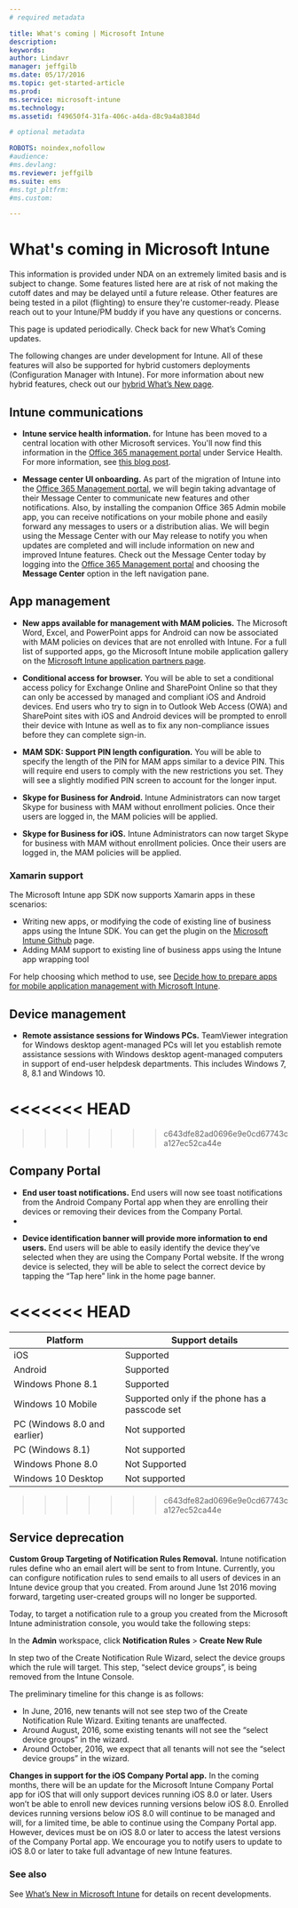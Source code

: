 ```yaml
---
# required metadata

title: What's coming | Microsoft Intune
description:
keywords:
author: Lindavr
manager: jeffgilb
ms.date: 05/17/2016
ms.topic: get-started-article
ms.prod:
ms.service: microsoft-intune
ms.technology:
ms.assetid: f49650f4-31fa-406c-a4da-d8c9a4a8384d

# optional metadata

ROBOTS: noindex,nofollow
#audience:
#ms.devlang:
ms.reviewer: jeffgilb
ms.suite: ems
#ms.tgt_pltfrm:
#ms.custom:

---
```


# What's coming in Microsoft Intune
This information is provided under NDA on an extremely limited basis and is subject to change. Some features listed here are at risk of not making the cutoff dates and may be delayed until a future release. Other features are being tested in a pilot (flighting) to ensure they're customer-ready. Please reach out to your Intune/PM buddy if you have any questions or concerns.

This page is updated periodically. Check back for new What’s Coming updates.

The following changes are under development for Intune. All of these features will also be supported for hybrid customers deployments (Configuration Manager with Intune). For more information about new hybrid features, check out our [hybrid What’s New page](https://technet.microsoft.com/en-US/library/mt718155(TechNet.10).aspx).

## Intune communications
- **Intune service health information.** for Intune has been moved to a central location with other Microsoft services. You'll now find this information in the [Office 365 management portal](https://portal.office.com/Admin/Default.aspx) under Service Health. For more information, see [this blog post](https://blogs.technet.microsoft.com/microsoftintune/2016/04/28/intune-service-health-is-now-available-in-the-office-365-portal/).

- **Message center UI onboarding.** As part of the migration of Intune into the [Office 365 Management portal](https://portal.office.com/), we will begin taking advantage of their Message Center to communicate new features and other notifications. Also, by installing the companion Office 365 Admin mobile app, you can receive notifications on your mobile phone and easily forward any messages to users or a distribution alias.
We will begin using the Message Center with our May release to notify you when updates are completed and will include information on new and improved Intune features. Check out the Message Center today by logging into the [Office 365 Management portal](https://portal.office.com/) and choosing the **Message Center** option in the left navigation pane.

## App management
- **New apps available for management with MAM policies.** The Microsoft Word, Excel, and PowerPoint apps for Android can now be associated with MAM policies on devices that are not enrolled with Intune. For a full list of supported apps, go the Microsoft Intune mobile application gallery on the [Microsoft Intune application partners page](https://www.microsoft.com/en-us/server-cloud/products/microsoft-intune/partners.aspx).

<!--- New feature:
**Rights Management app for Android**
We just released the new Rights Management app for Android (RMS sharing). This new app allows you to deploy one app instead of three separate apps to securely view corporate files on Android devices. The RMS sharing app has added support for Intune mobile application management (MAM), as well as support for viewing audio video (AV), image, and PDF files protected by Intune. All files and formats supported by the Intune Viewer apps are fully supported by the RMS sharing app when used with Intune management. You can now deploy the RMS sharing app with Intune MAM policy so you can view images, AV, and PDF files using just a single app, through both Intune MDM and Intune MAM without device enrollment.

With the release of the new RMS sharing app, we are removing the following Intune Viewer apps, beginning August, 2016: 
- Intune AV Viewer
- Intune PDF Viewer
- Intune Image Viewer for Android from Google Play
- Intune administrators will no longer be able to deploy the Intune Viewer apps on Android devices when this change is implemented. 

Instead of using the Intune Viewer apps, we recommend using the new Rights Management app (RMS sharing) for Android, which allows you to deploy one app instead of three separate apps to securely view corporate files on Android devices.  --->

- **Conditional access for browser.** You will be able to set a conditional access policy for Exchange Online and SharePoint Online so that they can only be accessed by managed and compliant iOS and Android devices. End users who try to sign in to Outlook Web Access (OWA) and SharePoint sites with iOS and Android devices will be prompted to enroll their device with Intune as well as to fix any non-compliance issues before they can complete sign-in.
<!---TFS 1175844--->

- **MAM SDK: Support PIN length configuration.** You will be able to specify the length of the PIN for MAM apps similar to a device PIN. This will require end users to comply with the new restrictions you set. They will see a slightly modified PIN screen to account for the longer input.
<!--- TFS 1104753--->

- **Skype for Business for Android.** Intune Administrators can now target Skype for business with MAM without enrollment policies.  Once their users are logged in, the MAM policies will be applied.
<!--- TFS item 1248444 --->

- **Skype for Business for iOS.** Intune Administrators can now target Skype for business with MAM without enrollment policies.  Once their users are logged in, the MAM policies will be applied.
<!--- TFS item 1248443 --->

### Xamarin support
The Microsoft Intune app SDK now supports Xamarin apps in these scenarios:

- Writing new apps, or modifying the code of existing line of business apps using the Intune SDK. You can get the plugin on the [Microsoft Intune Github](https://github.com/msintuneappsdk) page.
- Adding MAM support to existing line of business apps using the Intune app wrapping tool

For help choosing which method to use, see [Decide how to prepare apps for mobile application management with Microsoft Intune](https://docs.microsoft.com/en-us/intune/deploy-use/decide-how-to-prepare-apps-for-mobile-application-management-with-microsoft-intune).
<!--- TFS 1061478 & TFS 1152340--->


## Device management
- **Remote assistance sessions for Windows PCs.** TeamViewer integration for Windows desktop agent-managed PCs will let you establish remote assistance sessions with Windows desktop agent-managed computers in support of end-user helpdesk departments. This includes Windows 7, 8, 8.1 and Windows 10.
<!--- TFS 1284856--->


<<<<<<< HEAD
=======
<!--- TFS item 1274326 --->



>>>>>>> c643dfe82ad0696e9e0cd67743ca127ec52ca44e
## Company Portal
- **End user toast notifications.** End users will now see toast notifications from the Android Company Portal app when they are enrolling their devices or removing their devices from the Company Portal.
-
* **Device identification banner will provide more information to end users.** End users will be able to easily identify the device they’ve selected when they are using the Company Portal website. If the wrong device is selected, they will be able to select the correct device by tapping the “Tap here” link in the home page banner.
<!--- TFS 1231157--->

<<<<<<< HEAD
=======



|Platform  |Support details|
|---------|---------|
|iOS | Supported|
|Android | Supported|
|Windows Phone 8.1 | Supported|
|Windows 10 Mobile | Supported only if the phone has a passcode set|
|PC (Windows 8.0 and earlier) | Not supported|
|PC (Windows 8.1) | Not supported|
|Windows Phone 8.0 | Not Supported|
|Windows 10 Desktop | Not supported|

>>>>>>> c643dfe82ad0696e9e0cd67743ca127ec52ca44e
## Service deprecation
**Custom Group Targeting of Notification Rules Removal.**
Intune notification rules define who an email alert will be sent to from Intune. Currently, you can configure notification rules to send emails to all users of devices in an Intune device group that you created. From around June 1st 2016 moving forward, targeting user-created groups will no longer be supported.

Today, to target a notification rule to a group you created from the Microsoft Intune administration console, you would take the following steps:

In the **Admin** workspace, click **Notification Rules** > **Create New Rule**

In step two of the Create Notification Rule Wizard, select the device groups which the rule will target. This step, “select device groups”, is being removed from the Intune Console.

The preliminary timeline for this change is as follows:
- In June, 2016, new tenants will not see step two of the Create Notification Rule Wizard. Exiting tenants are unaffected.
- Around August, 2016, some existing tenants will not see the “select device groups” in the wizard.
- Around October, 2016, we expect that all tenants will not see the “select device groups” in the wizard.

<!---	TFS 1278864--->
**Changes in support for the iOS Company Portal app.**
In the coming months, there will be an update for the Microsoft Intune Company Portal app for iOS that will only support devices running iOS 8.0 or later. Users won’t be able to enroll new devices running versions below iOS 8.0. Enrolled devices running versions below iOS 8.0 will continue to be managed and will, for a limited time, be able to continue using the Company Portal app. However, devices must be on iOS 8.0 or later to access the latest versions of the Company Portal app. We encourage you to notify users to update to iOS 8.0 or later to take full advantage of new Intune features.  







### See also
See [What’s New in Microsoft Intune](whats-new-in-microsoft-intune.md) for  details on recent developments.
